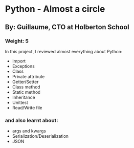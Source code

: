 # Python - Almost a circle
 ## By: Guillaume, CTO at Holberton School
 ### Weight: 5

 In this project, I reviewed almost everything about Python:

- Import
- Exceptions
- Class
- Private attribute
- Getter/Setter
- Class method
- Static method
- Inheritance
- Unittest
- Read/Write file

### and also learnt about:
- args and kwargs
- Serialization/Deserialization
- JSON